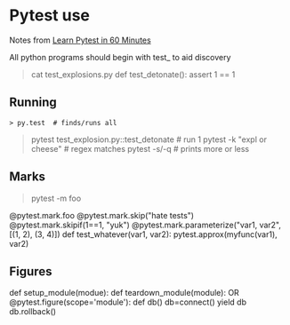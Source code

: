 # Pytest use

Notes from [Learn Pytest in 60 Minutes](https://www.youtube.com/watch?v=bbp_849-RZ4)

All python programs should begin with test\_ to aid discovery

> cat test_explosions.py
    def test_detonate():
        assert 1 == 1

## Running

    > py.test  # finds/runs all
> pytest test_explosion.py::test_detonate    # run 1
> pytest -k "expl or cheese"      # regex matches
> pytest -s/-q     # prints more or less

## Marks
> pytest -m foo

@pytest.mark.foo
@pytest.mark.skip("hate tests")
@pytest.mark.skipif(1==1, "yuk")
@pytest.mark.parameterize("var1, var2", [(1, 2), (3, 4)])
def test_whatever(var1, var2):
    pytest.approx(myfunc(var1), var2)

## Figures

def setup_module(modue):
def teardown_module(module):
OR
@pytest.figure(scope='module'):
def db()
    db=connect()
    yield db
    db.rollback()

